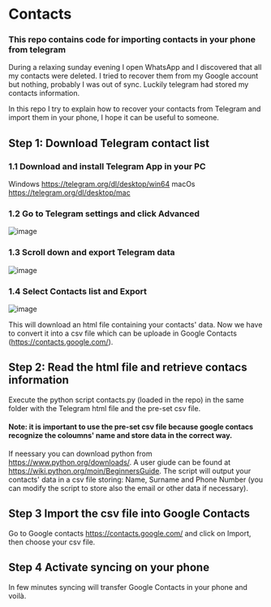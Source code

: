 # Contacts
### This repo contains code for importing contacts in your phone from telegram 

During a relaxing sunday evening I open WhatsApp and I discovered that all my contacts were deleted.
I tried to recover them from my Google account but nothing, probably I was out of sync. Luckily telegram had stored my contacts information. 

In this repo I try to explain how to recover your contacts from Telegram and import them in your phone, I hope it can be useful to someone.

## Step 1: Download Telegram contact list
### 1.1 Download and install Telegram App in your PC
Windows https://telegram.org/dl/desktop/win64
macOs https://telegram.org/dl/desktop/mac
### 1.2 Go to Telegram settings and click Advanced
![image](https://github.com/user-attachments/assets/dcbe21f8-7f5a-4f3e-b7fa-3bf279b2a24f)
### 1.3 Scroll down and export Telegram data
![image](https://github.com/user-attachments/assets/5b3cebea-0595-496b-be2e-9a40e5bb608a)
### 1.4 Select Contacts list and Export
![image](https://github.com/user-attachments/assets/9d43fd51-c272-422c-ad05-7b2b1071c06e)

This will download an html file containing your contacts' data. Now we have to convert it into a csv file which can be uploade in Google Contacts (https://contacts.google.com/).

## Step 2: Read the html file and retrieve contacs information

Execute the python script contacts.py (loaded in the repo) in the same folder with the Telegram html file and the pre-set csv file. 
#### Note: it is important to use the pre-set csv file because google contacs recognize the coloumns' name and store data in the correct way.
If neessary you can download python from https://www.python.org/downloads/. A user giude can be found at https://wiki.python.org/moin/BeginnersGuide.
The script will output your contacts' data in a csv file storing: Name, Surname and Phone Number (you can modify the script to store also the email or other data if necessary).

## Step 3 Import the csv file into Google Contacts
Go to Google contacts https://contacts.google.com/ and click on Import, then choose your csv file.

## Step 4 Activate syncing on your phone 
In few minutes syncing will transfer Google Contacts in your phone and voilà.

